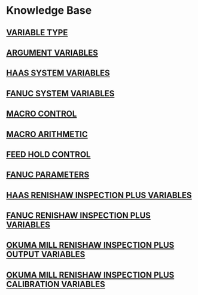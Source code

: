 # Knowledge Base

## [VARIABLE TYPE](VariableType.md)
## [ARGUMENT VARIABLES](ArgumentVariables.md)
## [HAAS SYSTEM VARIABLES](HaasSystemVariables.md)
## [FANUC SYSTEM VARIABLES](FanucSystemVariables.md)
## [MACRO CONTROL](MacroControl.md)
## [MACRO ARITHMETIC](MacroArithmetic.md)
## [FEED HOLD CONTROL](FeedHold.md)
## [FANUC PARAMETERS](FanucParameters.md)
## [HAAS RENISHAW INSPECTION PLUS VARIABLES](HaasRenInsPlus.md)
## [FANUC RENISHAW INSPECTION PLUS VARIABLES](FanucRenInsPlus.md)
## [OKUMA MILL RENISHAW INSPECTION PLUS OUTPUT VARIABLES](/OkumaMill/OkumaMillRenInsPlus_Output.md)
## [OKUMA MILL RENISHAW INSPECTION PLUS CALIBRATION VARIABLES](/OkumaMill/OkumaMillRenInsPlus_Calibration.md)
